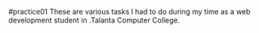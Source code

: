 #practice01
These are various tasks I had to do during my time as a web development student in .Talanta Computer College.